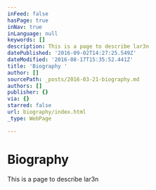 ```yaml
---
inFeed: false
hasPage: true
inNav: true
inLanguage: null
keywords: []
description: This is a page to describe lar3n
datePublished: '2016-09-02T14:27:25.549Z'
dateModified: '2016-08-17T15:35:52.441Z'
title: 'Biography '
author: []
sourcePath: _posts/2016-03-21-biography.md
authors: []
publisher: {}
via: {}
starred: false
url: biography/index.html
_type: WebPage

---
```

# Biography 

This is a page to describe lar3n